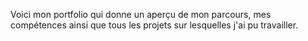 Voici mon portfolio qui donne un aperçu de mon parcours, mes compétences ainsi que tous les projets sur lesquelles j'ai pu travailler.
 
 
